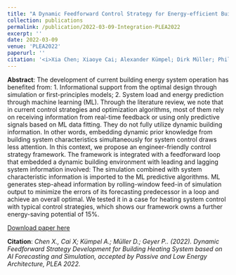 ```yaml
---
title: "A Dynamic Feedforward Control Strategy for Energy-efficient Building System Operation"
collection: publications
permalink: /publication/2022-03-09-Integration-PLEA2022
excerpt: ''
date: 2022-03-09
venue: 'PLEA2022'
paperurl: ''
citation: '<i>Xia Chen; Xiaoye Cai; Alexander Kümpel; Dirk Müller; Philipp Geyer. (2022). Dynamic Feedforward Strategy Development for Building Heating System based on AI Forecasting and Simulation, accepted by Passive and Low Energy Architecture, PLEA 2022.</i>'
---
```


**Abstract**: The development of current building energy system operation has benefited from: 1. Informational support from the optimal design through simulation or first-principles models; 2. System load and energy prediction through machine learning (ML). Through the literature review, we note that in current control strategies and optimization algorithms, most of them rely on receiving information from real-time feedback or using only predictive signals based on ML data fitting. They do not fully utilize dynamic building information. In other words, embedding dynamic prior knowledge from building system characteristics simultaneously for system control draws less attention. In this context, we propose an engineer-friendly control strategy framework. The framework is integrated with a feedforward loop that embedded a dynamic building environment with leading and lagging system information involved: The simulation combined with system characteristic information is imported to the ML predictive algorithms. ML generates step-ahead information by rolling-window feed-in of simulation output to minimize the errors of its forecasting predecessor in a loop and achieve an overall optimal. We tested it in a case for heating system control with typical control strategies, which shows our framework owns a further energy-saving potential of 15%.

[Download paper here](https://www.researchgate.net/publication/364799973_A_Dynamic_Feedforward_Control_Strategy_for_Energy-efficient_Building_System_Operation)

**Citation**:<i> Chen X., Cai X; Kümpel A.; Müller D.; Geyer P.. (2022). Dynamic Feedforward Strategy Development for Building Heating System based on AI Forecasting and Simulation, accepted by Passive and Low Energy Architecture, PLEA 2022.</i>
